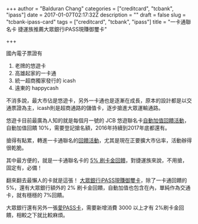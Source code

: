+++
author = "Balduran Chang"
categories = ["creditcard", "tcbank", "ipass"]
date = 2017-01-07T02:17:32Z
description = ""
draft = false
slug = "tcbank-ipass-card"
tags = ["creditcard", "tcbank", "ipass"]
title = "一卡通聯名卡 捷運族推薦大眾銀行iPASS現賺御璽卡"

+++


國內電子票證有

1. 老牌的悠遊卡
2. 高雄起家的一卡通
3. 統一超商獨家發行的 icash
4. 遠東的 happycash

不消多說，最大市佔是悠遊卡，另外一卡通也是逐漸在成長，原本的設計都是以交通票證為主，icash則是超商通路的儲值卡，逐步搶進大眾運輸通路。

悠遊卡目前最廣為人知的就是每個月一號的 JCB 悠遊聯名卡[自動加值回饋活動](http://www.jcb.tw/campaign/autoload.html)，自動加值回饋 10%，需要登記搶名額，2016年持續到2017年底都還有。

搶得有點累，轉進一卡通聯名的[回饋活動](https://www.i-pass.com.tw/Preferential/Detail/795)，尤其是現在正要擴大市佔率，活動辦得很乾脆。

其中最方便的，就是一卡通聯名卡的 [5% 刷卡金回饋](https://www.i-pass.com.tw/IPS/Event/MRT/)，對捷運族來說，不用搶，固定有，必備！

翻來翻去最懶人的卡就是這張！ [大眾銀行iPASS現賺御璽卡](http://www.tcbank.com.tw/tw/CreditCard/Product/B0B33DA2-F262-4348-BE01-9D9C9DD8831F)，除了一卡通回饋的 5%，還有大眾銀行額外的 2% 刷卡金回饋，自動加值也包含在內，單純作為交通卡，就有穩穩的 7%回饋。

大眾銀行還有另外一張[愛PASS卡](http://www.tcbank.com.tw/tw/CreditCard/Product/7D8D5E4E-2E28-49AB-8B51-60BA53E38983)，需要新增消費 3000 以上才有 2%刷卡金回饋，相較之下就比較麻煩。

